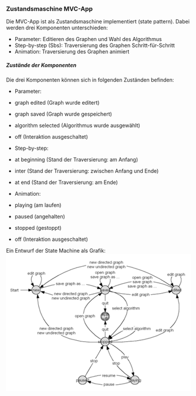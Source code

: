 ### Zustandsmaschine MVC-App
Die MVC-App ist als Zustandsmaschine implementiert (state pattern). Dabei werden drei Komponenten unterschieden:
- Parameter: Editieren des Graphen und Wahl des Algorithmus
- Step-by-step (Sbs): Traversierung des Graphen Schritt-für-Schritt 
- Animation: Traversierung des Graphen animiert

##### Zustände der Komponenten
Die drei Komponenten können sich in folgenden Zuständen befinden:
- Parameter: 
 - graph edited (Graph wurde editert)
 - graph saved (Graph wurde gespeichert)
 - algorithm selected (Algorithmus wurde ausgewählt)
 - off (Interaktion ausgeschaltet)

- Step-by-step:
 - at beginning (Stand der Traversierung: am Anfang)
 - inter (Stand der Traversierung: zwischen Anfang und Ende)
 - at end (Stand der Traversierung: am Ende)

- Animation: 
 - playing (am laufen)
 - paused (angehalten)
 - stopped (gestoppt)
 - off (Interaktion ausgeschaltet)

Ein Entwurf der State Machine als Grafik:
![App-Control as State Machine](https://raw.githubusercontent.com/brugr9/vistra/master/GraphVisualisierung2/doc/vistra/02_drafts/app-control_as_statemachine.png "App-Control as State Machine")
